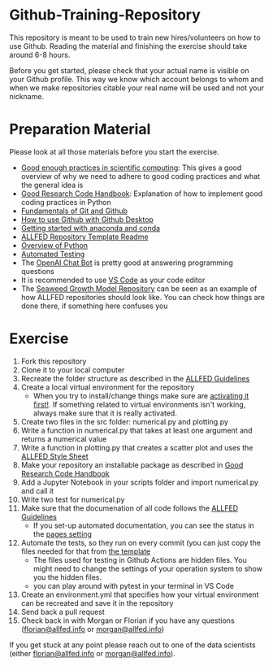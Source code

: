 # Github-Training-Repository
This repository is meant to be used to train new hires/volunteers on how to use Github. Reading the material and finishing the exercise should take around 6-8 hours.

Before you get started, please check that your actual name is visible on your Github profile. This way we know which account belongs to whom and when we make repositories citable your real name will be used and not your nickname. 

# Preparation Material
Please look at all those materials before you start the exercise.

* [Good enough practices in scientific computing](https://journals.plos.org/ploscompbiol/article?id=10.1371/journal.pcbi.1005510): This gives a good overview of why we need to adhere to good coding practices and what the general idea is
* [Good Research Code Handbook](https://goodresearch.dev/): Explanation of how to implement good coding practices in Python
* [Fundamentals of Git and Github](https://www.youtube.com/watch?v=8Dd7KRpKeaE)
* [How to use Github with Github Desktop](https://www.youtube.com/watch?v=8Dd7KRpKeaE)
* [Getting started with anaconda and conda](https://youtu.be/YJC6ldI3hWk)
* [ALLFED Repository Template Readme](https://github.com/allfed/ALLFED-Repository-Template)
* [Overview of Python](https://www.youtube.com/watch?v=kqtD5dpn9C8)
* [Automated Testing](https://blog.deepjyoti30.dev/tests-github-python)
* The [OpenAI Chat Bot](https://chat.openai.com/chat) is pretty good at answering programming questions
* It is recommended to use [VS Code](https://www.youtube.com/watch?v=B-s71n0dHUk) as your code editor
* The [Seaweed Growth Model Repository](https://github.com/allfed/Seaweed-Growth-Model) can be seen as an example of how ALLFED repositories should look like. You can check how things are done there, if something here confuses you

# Exercise
1. Fork this repository
2. Clone it to your local computer
3. Recreate the folder structure as described in the [ALLFED Guidelines](https://github.com/allfed/ALLFED-Repository-Template)
4. Create a local virtual environment for the repository
    * When you try to install/change things make sure are [activating it first!](https://goodresearch.dev/setup.html?highlight=activate#conda). If something related to virtual environments isn't working, always make sure that it is really activated. 
5. Create two files in the src folder: numerical.py and plotting.py
6. Write a function in numerical.py that takes at least one argument and returns a numerical value
7. Write a function in plotting.py that creates a scatter plot and uses the [ALLFED Style Sheet](https://github.com/allfed/ALLFED-matplotlib-style-sheet)
8. Make your repository an installable package as described in [Good Research Code Handbook](https://goodresearch.dev/setup.html)
9. Add a Jupyter Notebook in your scripts folder and import numerical.py and call it
11. Write two test for numerical.py
12. Make sure that the documenation of all code follows the [ALLFED Guidelines](https://github.com/allfed/ALLFED-Repository-Template#allfed-python-style-guide)
    * If you set-up automated documentation, you can see the status in the [pages setting](https://github.com/allfed/Seaweed-Growth-Model/settings/pages)
14. Automate the tests, so they run on every commit (you can just copy the files needed for that from [the template](https://github.com/allfed/ALLFED-Repository-Template)
    * The files used for testing in Github Actions are hidden files. You might need to change the settings of your operation system to show you the hidden files. 
    * you can play around with pytest in your terminal in VS Code
15. Create an environment.yml that specifies how your virtual environment can be recreated and save it in the repository
16. Send back a pull request
17. Check back in with Morgan or Florian if you have any questions (florian@allfed.info or morgan@allfed.info) 

If you get stuck at any point please reach out to one of the data scientists (either florian@allfed.info or morgan@allfed.info). 

